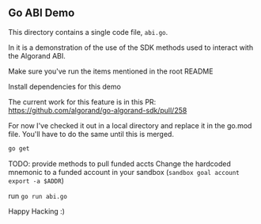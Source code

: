 Go ABI Demo
-------------------

This directory contains a single code file, `abi.go`.

In it is a demonstration of the use of the SDK methods used to interact with the Algorand ABI.

Make sure you've run the items mentioned in the root README

Install dependencies for this demo

The current work for this feature is in this PR: https://github.com/algorand/go-algorand-sdk/pull/258

For now I've checked it out in a local directory and replace it in the go.mod file. You'll have to do the same until this is merged.

```sh
go get
```

TODO: provide methods to pull funded accts 
Change the hardcoded mnemonic to a funded account in your sandbox (`sandbox goal account export -a $ADDR`)

run `go run abi.go`


Happy Hacking :)